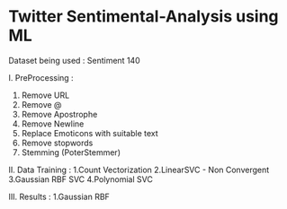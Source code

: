 # Twitter Sentimental-Analysis using ML
Dataset being used : Sentiment 140

I. PreProcessing :
  1. Remove URL
  2. Remove @
  3. Remove Apostrophe
  4. Remove Newline
  5. Replace Emoticons with suitable text
  6. Remove stopwords
  7. Stemming (PoterStemmer)
 
 II. Data Training :
    1.Count Vectorization
    2.LinearSVC - Non Convergent
    3.Gaussian RBF SVC
    4.Polynomial SVC
    
    
  III. Results :
      1.Gaussian RBF
 
